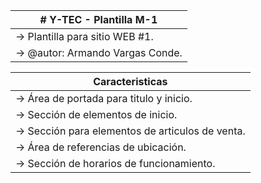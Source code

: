 |# Y-TEC - Plantilla M-1                          |
|-------------------------------------------------|
|-> Plantilla para sitio WEB #1.                  |
|-> @autor: Armando Vargas Conde.                 |

|Caracteristicas                                  |
|-------------------------------------------------|
|-> Área de portada para titulo y inicio.         |
|-> Sección de elementos de inicio.               |
|-> Sección para elementos de articulos de venta. |
|-> Área de referencias de ubicación.             |
|-> Sección de horarios de funcionamiento.        |
